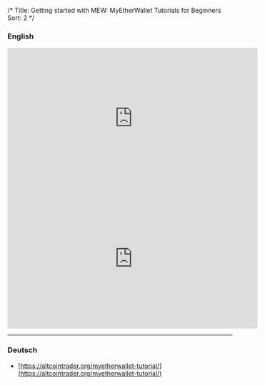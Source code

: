 /*
Title: Getting started with MEW: MyEtherWallet Tutorials for Beginners
Sort: 2
*/

### English

<div class="videoWrapper"><iframe width="560" height="315" src="https://www.youtube.com/embed/phht73IvUDI" frameborder="0" allowfullscreen></iframe></div>

<div class="videoWrapper"><iframe width="560" height="315" src="https://www.youtube.com/embed/7lpha8_Ytos" frameborder="0" allowfullscreen></iframe></div>

---

### Deutsch

- [https://altcointrader.org/myetherwallet-tutorial/](https://altcointrader.org/myetherwallet-tutorial/)